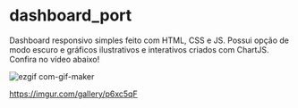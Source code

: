 # dashboard_port
Dashboard responsivo simples feito com HTML, CSS e JS. Possui opção de modo escuro e gráficos ilustrativos e interativos criados com ChartJS.
Confira no vídeo abaixo!

![ezgif com-gif-maker](https://user-images.githubusercontent.com/84079199/157728876-ae873347-a59d-4792-8fa1-2a8d731d037b.gif)

https://imgur.com/gallery/p6xc5qF
